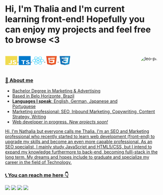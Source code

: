 # Hi, I'm Thalia and I'm current learning front-end! Hopefully you can enjoy my projects and feel free to browse <3

<div align="center">
  <a href="https://github.com/sailorthalia">
</div>
<div style="display: inline_block"><br>
  <img align="center" alt="leo-Js" height="30" width="40" src="https://raw.githubusercontent.com/devicons/devicon/master/icons/javascript/javascript-plain.svg">
  <img align="center" alt="leo-Ts" height="30" width="40" src="https://raw.githubusercontent.com/devicons/devicon/master/icons/typescript/typescript-plain.svg">
  <img align="center" alt="leo-React" height="30" width="40" src="https://raw.githubusercontent.com/devicons/devicon/master/icons/react/react-original.svg">
  <img align="center" alt="leo-HTML" height="30" width="40" src="https://raw.githubusercontent.com/devicons/devicon/master/icons/html5/html5-original.svg">
  <img align="center" alt="leo-CSS" height="30" width="40" src="https://raw.githubusercontent.com/devicons/devicon/master/icons/css3/css3-original.svg">  
  <img align="right" alt="leo-pic" height="150" style="border-radius:50px;" src="https://i.giphy.com/media/kclEz5mbAtt65jcaTr/giphy.webp">
  <div style="display: inline_block"><br>
</div>
  
 
  

  ### 📍 About me
  </p>
<ul>
  <li>Bachelor Degree in Marketing & Advertising
  <li>Based in Belo Horizonte, Brazil
  <li><b>Languages I speak</b>: English, German, Japanese and Portuguese
  <li>Marketing professional: SEO, Inbound Marketing, Copywriting, Content Strategy, Writing
  <li>Web developer in progress. <i>New projects soon!</i>
</ul>

<p> Hi, I'm Nathalia but everyone calls me Thalia. I'm an SEO and Marketing professional who recently started to learn web development (front-end) to upgrade my skills and become an even more capable professional. As an SEO specialist, I mainly study JavaScript and HTML5/CSS, but I intend to expand my knowledge furthermore to back-end, becoming fulll-stack in the long term. My dreams and hopes include to graduate and specialize my career in the field of Technology.</p>
  
### 📞 You can reach me here 👇 
 
<div> 
   <a href="mailto:nathaliabsampaio@gmail.com"><img src="https://img.shields.io/badge/-Gmail-%23333?style=for-the-badge&logo=gmail&logoColor=red" target="_blank"></a>
  <a href="https://instagram.com/sailorthalia" target="_blank"><img src="https://img.shields.io/badge/-Instagram-%23E4405F?style=for-the-badge&logo=instagram&logoColor=white" target="_blank"></a>
 	<a href="https://www.twitch.tv/theuzume" target="_blank"><img src="https://img.shields.io/badge/Twitch-9146FF?style=for-the-badge&logo=twitch&logoColor=white" target="_blank"></a>
  <a href="https://www.linkedin.com/in/nbsampaio" target="_blank"><img src="https://img.shields.io/badge/-LinkedIn-%230077B5?style=for-the-badge&logo=linkedin&logoColor=white" target="_blank"></a> 
</div>

